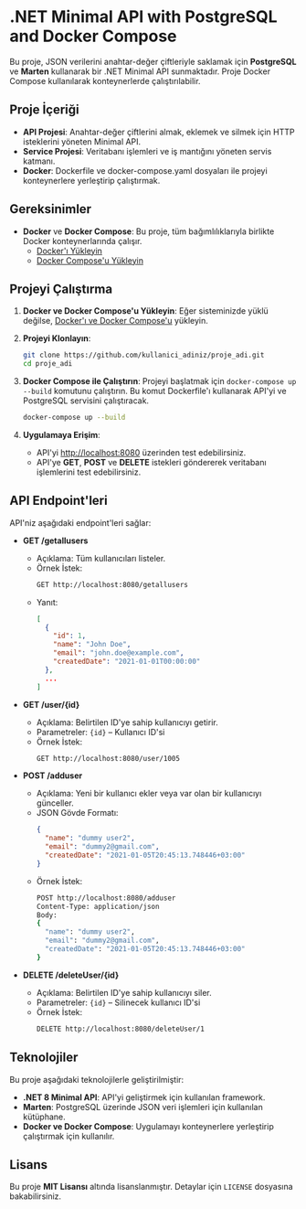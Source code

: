 # .NET Minimal API with PostgreSQL and Docker Compose

Bu proje, JSON verilerini anahtar-değer çiftleriyle saklamak için **PostgreSQL** ve **Marten** kullanarak bir .NET Minimal API sunmaktadır. Proje Docker Compose kullanılarak konteynerlerde çalıştırılabilir.

## Proje İçeriği

- **API Projesi**: Anahtar-değer çiftlerini almak, eklemek ve silmek için HTTP isteklerini yöneten Minimal API.
- **Service Projesi**: Veritabanı işlemleri ve iş mantığını yöneten servis katmanı.
- **Docker**: Dockerfile ve docker-compose.yaml dosyaları ile projeyi konteynerlere yerleştirip çalıştırmak.

## Gereksinimler

- **Docker** ve **Docker Compose**: Bu proje, tüm bağımlılıklarıyla birlikte Docker konteynerlarında çalışır.
  - [Docker'ı Yükleyin](https://docs.docker.com/get-docker/)
  - [Docker Compose'u Yükleyin](https://docs.docker.com/compose/install/)

## Projeyi Çalıştırma

1. **Docker ve Docker Compose'u Yükleyin**: Eğer sisteminizde yüklü değilse, [Docker'ı ve Docker Compose'u](https://docs.docker.com/get-docker/) yükleyin.

2. **Projeyi Klonlayın**:
    ```bash
    git clone https://github.com/kullanici_adiniz/proje_adi.git
    cd proje_adi
    ```

3. **Docker Compose ile Çalıştırın**:
    Projeyi başlatmak için `docker-compose up --build` komutunu çalıştırın. Bu komut Dockerfile'ı kullanarak API'yi ve PostgreSQL servisini çalıştıracak.
    ```bash
    docker-compose up --build
    ```

4. **Uygulamaya Erişim**:
    - API'yi [http://localhost:8080](http://localhost:8080) üzerinden test edebilirsiniz.
    - API'ye **GET**, **POST** ve **DELETE** istekleri göndererek veritabanı işlemlerini test edebilirsiniz.

## API Endpoint'leri

API'niz aşağıdaki endpoint'leri sağlar:

- **GET /getallusers**  
    - Açıklama: Tüm kullanıcıları listeler.
    - Örnek İstek:  
      ```bash
      GET http://localhost:8080/getallusers
      ```
    - Yanıt:  
      ```json
      [
        {
          "id": 1,
          "name": "John Doe",
          "email": "john.doe@example.com",
          "createdDate": "2021-01-01T00:00:00"
        },
        ...
      ]
      ```

- **GET /user/{id}**  
    - Açıklama: Belirtilen ID'ye sahip kullanıcıyı getirir.
    - Parametreler: `{id}` – Kullanıcı ID'si
    - Örnek İstek:  
      ```bash
      GET http://localhost:8080/user/1005
      ```

- **POST /adduser**  
    - Açıklama: Yeni bir kullanıcı ekler veya var olan bir kullanıcıyı günceller.
    - JSON Gövde Formatı:
      ```json
      {
        "name": "dummy user2",
        "email": "dummy2@gmail.com",
        "createdDate": "2021-01-05T20:45:13.748446+03:00"
      }
      ```
    - Örnek İstek:  
      ```bash
      POST http://localhost:8080/adduser
      Content-Type: application/json
      Body:
      {
        "name": "dummy user2",
        "email": "dummy2@gmail.com",
        "createdDate": "2021-01-05T20:45:13.748446+03:00"
      }
      ```

- **DELETE /deleteUser/{id}**  
    - Açıklama: Belirtilen ID'ye sahip kullanıcıyı siler.
    - Parametreler: `{id}` – Silinecek kullanıcı ID'si
    - Örnek İstek:  
      ```bash
      DELETE http://localhost:8080/deleteUser/1
      ```

## Teknolojiler

Bu proje aşağıdaki teknolojilerle geliştirilmiştir:

- **.NET 8 Minimal API**: API'yi geliştirmek için kullanılan framework.
- **Marten**: PostgreSQL üzerinde JSON veri işlemleri için kullanılan kütüphane.
- **Docker ve Docker Compose**: Uygulamayı konteynerlere yerleştirip çalıştırmak için kullanılır.

## Lisans

Bu proje **MIT Lisansı** altında lisanslanmıştır. Detaylar için `LICENSE` dosyasına bakabilirsiniz.
